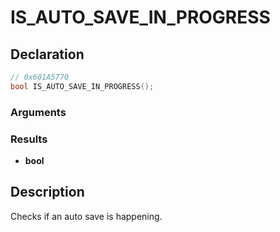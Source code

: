 # IS_AUTO_SAVE_IN_PROGRESS

## Declaration
```cpp
// 0x601A5770
bool IS_AUTO_SAVE_IN_PROGRESS();
```

### Arguments

### Results
- **bool**

## Description
Checks if an auto save is happening.